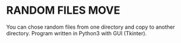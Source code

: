 # RANDOM FILES MOVE

You can chose random files from one directory and copy to another directory.
Program written in Python3 with GUI (Tkinter).
